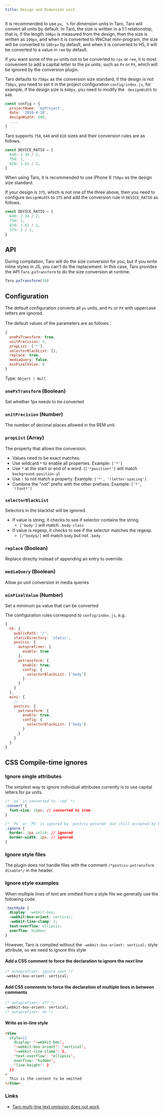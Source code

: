 ```yaml
---
title: Design and Dimension unit
---
```


It is recommended to use `px`, ` %` for dimension units in Taro, Taro will convert all units by default. In Taro, the size is written in a 1:1 relationship, that is, if the length `100px` is measured from the design, then the size is written as `100px`, and when it is converted to WeChat mini-program, the size will be converted to `100rpx` by default, and when it is converted to H5, it will be converted to a value in `rem` by default.

If you want some of the `px` units not to be converted to `rpx` or `rem`, it is most convenient to add a capital letter to the px units, such as `Px` or `PX`, which will be ignored by the conversion plugin.

Taro defaults to `750px` as the conversion size standard, if the design is not `750px`, you need to set it in the project configuration `config/index.js`, for example, if the design size is `640px`, you need to modify the ` designWidth` to `640`.

```jsx title="/config/index.js"
const config = {
  projectName: 'myProject',
  date: '2018-4-18',
  designWidth: 640,
  ....
}
```

Taro supports `750`, `640` and `828` sizes and their conversion rules are as follows.

```jsx
const DEVICE_RATIO = {
  640: 2.34 / 2,
  750: 1,
  828: 1.81 / 2,
}
```

When using Taro, it is recommended to use iPhone 6 `750px` as the design size standard.

If your design is `375`, which is not one of the three above, then you need to configure `designWidth` to `375` and add the conversion rule in `DEVICE_RATIO` as follows.

```jsx {5}
const DEVICE_RATIO = {
  640: 2.34 / 2,
  750: 1,
  828: 1.81 / 2,
  375: 2 / 1,
}
```

## API

During compilation, Taro will do the size conversion for you, but if you write inline styles in JS, you can't do the replacement.
In this case, Taro provides the API `Taro.pxTransform` to do the size conversion at runtime.

```jsx
Taro.pxTransform(10)
```

## Configuration

The default configuration converts all `px` units, and `Px` or `PX` with uppercase letters are ignored.

The default values of the parameters are as follows：

```js
{
  onePxTransform: true,
  unitPrecision: 5,
  propList: ['*'],
  selectorBlackList: [],
  replace: true,
  mediaQuery: false,
  minPixelValue: 0
}
```

Type: `Object | Null`

### `onePxTransform` (Boolean)

Set whether 1px needs to be converted

### `unitPrecision` (Number)

The number of decimal places allowed in the REM unit.

### `propList` (Array)

The property that allows the conversion.

- Values need to be exact matches.
- Use wildcard `*` to enable all properties. Example: `['*']`
- Use `*` at the start or end of a word. (`['*position*']` will match `background-position-y`)
- Use `!` to not match a property. Example: `['*', '!letter-spacing']`
- Combine the "not" prefix with the other prefixes. Example: `['*', '!font*']`

### `selectorBlackList`

Selectors in the blacklist will be ignored.

- If value is string, it checks to see if selector contains the string.
  - `['body']` will match `.body-class`
- If value is regexp, it checks to see if the selector matches the regexp.
  - `[/^body$/]` will match `body` but not `.body`

### `replace` (Boolean)

Replace directly instead of appending an entry to override.

### `mediaQuery` (Boolean)

Allow px unit conversion in media queries

### `minPixelValue` (Number)

Set a minimum px value that can be converted

The configuration rules correspond to `config/index.js`, e.g.

```js {9-14,20-25} title="/config/index.js"
{
  h5: {
    publicPath: '/',
    staticDirectory: 'static',
    postcss: {
      autoprefixer: {
        enable: true
      },
      pxtransform: {
        enable: true,
        config: {
          selectorBlackList: ['body']
        }
      }
    }
  },
  mini: {
    // ...
    postcss: {
      pxtransform: {
        enable: true,
        config: {
          selectorBlackList: ['body']
        }
      }
    }
  }
}
```

## CSS Compile-time ignores

### Ignore single attributes

The simplest way to ignore individual attributes currently is to use capital letters for px units.

```css
/* `px` is converted to `rem` */
.convert {
  font-size: 16px; // converted to 1rem
}

/* `Px` or `PX` is ignored by `postcss-pxtorem` but still accepted by browsers */
.ignore {
  border: 1px solid; // ignored
  border-width: 2px; // ignored
}
```

### Ignore style files

The plugin does not handle files with the comment `/*postcss-pxtransform disable*/` in the header.

### Ignore style examples

When multiple lines of text are omitted from a style file we generally use the following code.

```css {3}
.textHide {
  display: -webkit-box;
  -webkit-box-orient: vertical;
  -webkit-line-clamp: 2;
  text-overflow: ellipsis;
  overflow: hidden;
}
```

However, Taro is compiled without the `-webkit-box-orient: vertical;` style attribute, so we need to ignore this style

#### Add a CSS comment to force the declaration to ignore the next line

```css {1}
/* autoprefixer: ignore next */
-webkit-box-orient: vertical;
```

#### Add CSS comments to force the declaration of multiple lines in between comments

```css {1,3}
/* autoprefixer: off */
-webkit-box-orient: vertical;
/* autoprefixer: on */
```

#### Write as in-line style

```HTML {2-9}
<View
  style={{
    display: '-webkit-box',
    '-webkit-box-orient': 'vertical',
    '-webkit-line-clamp': 2,
    'text-overflow': 'ellipsis',
    overflow: 'hidden',
    'line-height': 2
  }}
>
  This is the content to be omitted
</View>
```

### Links

- [Taro multi-line text omission does not work](https://taro-club.jd.com/topic/2270/taro%E5%A4%9A%E8%A1%8C%E6%96%87%E6%9C%AC%E7%9C%81%E7%95%A5%E4%B8%8D%E7%94%9F%E6%95%88)
